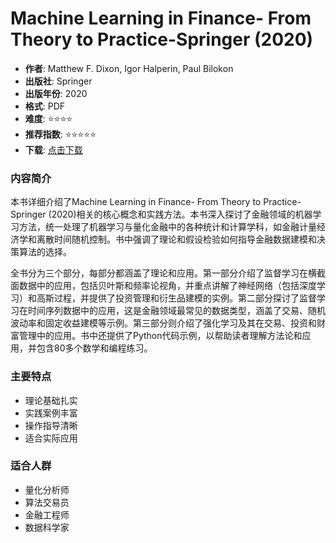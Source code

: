 # Machine Learning in Finance- From Theory to Practice-Springer (2020)

- **作者**: Matthew F. Dixon, Igor Halperin, Paul Bilokon
- **出版社**: Springer
- **出版年份**: 2020
- **格式**: PDF
- **难度**: ⭐⭐⭐⭐
- **推荐指数**: ⭐⭐⭐⭐⭐
- **下载**: [点击下载](https://quant-wiki.com/pdf/Machine%20Learning%20in%20Finance_%20From%20Theory%20to%20Practice-Springer%20%282020%29.pdf)

### 内容简介

本书详细介绍了Machine Learning in Finance- From Theory to Practice-Springer (2020)相关的核心概念和实践方法。本书深入探讨了金融领域的机器学习方法，统一处理了机器学习与量化金融中的各种统计和计算学科，如金融计量经济学和离散时间随机控制。书中强调了理论和假设检验如何指导金融数据建模和决策算法的选择。

全书分为三个部分，每部分都涵盖了理论和应用。第一部分介绍了监督学习在横截面数据中的应用，包括贝叶斯和频率论视角，并重点讲解了神经网络（包括深度学习）和高斯过程，并提供了投资管理和衍生品建模的实例。第二部分探讨了监督学习在时间序列数据中的应用，这是金融领域最常见的数据类型，涵盖了交易、随机波动率和固定收益建模等示例。第三部分则介绍了强化学习及其在交易、投资和财富管理中的应用。书中还提供了Python代码示例，以帮助读者理解方法论和应用，并包含80多个数学和编程练习。

### 主要特点

- 理论基础扎实
- 实践案例丰富
- 操作指导清晰
- 适合实际应用

### 适合人群

- 量化分析师
- 算法交易员
- 金融工程师
- 数据科学家